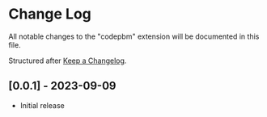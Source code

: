 # Change Log

All notable changes to the "codepbm" extension will be documented in this file.

Structured after [Keep a Changelog](http://keepachangelog.com/).

## [0.0.1] - 2023-09-09

- Initial release
